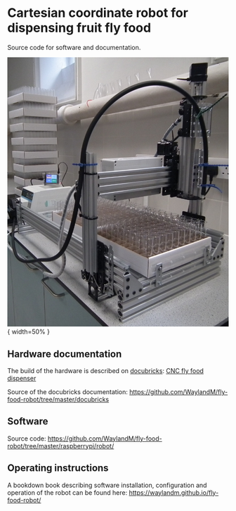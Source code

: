 # Cartesian coordinate robot for dispensing fruit fly food

Source code for software and documentation.

![CNC fly food dispenser](bookdown/images/system.jpg){ width=50% }

## Hardware documentation
The build of the hardware is described on [docubricks](http://docubricks.com/):
[CNC fly food dispenser](http://docubricks.com/viewer.jsp?id=8652757760093769728)

Source of the docubricks documentation:
https://github.com/WaylandM/fly-food-robot/tree/master/docubricks


## Software 
Source code:
https://github.com/WaylandM/fly-food-robot/tree/master/raspberrypi/robot/

## Operating instructions
A bookdown book describing software installation, configuration and operation of the robot can be found here:
https://waylandm.github.io/fly-food-robot/
